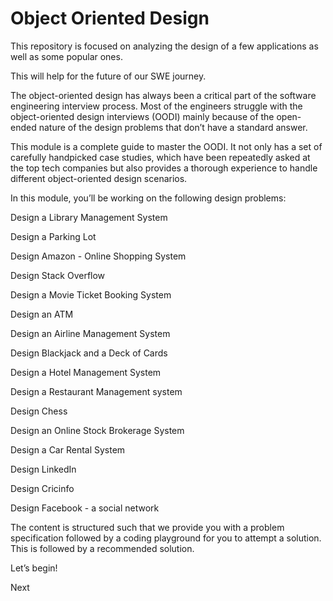 # Object Oriented Design

This repository is focused on analyzing the design of a few applications as well as some popular ones. 

This will help for the future of our SWE journey.

The object-oriented design has always been a critical part of the software engineering interview process. Most of the engineers struggle with the object-oriented design interviews (OODI) mainly because of the open-ended nature of the design problems that don’t have a standard answer.

This module is a complete guide to master the OODI. It not only has a set of carefully handpicked case studies, which have been repeatedly asked at the top tech companies but also provides a thorough experience to handle different object-oriented design scenarios.

In this module, you’ll be working on the following design problems:

  Design a Library Management System

  Design a Parking Lot

  Design Amazon - Online Shopping System

  Design Stack Overflow

  Design a Movie Ticket Booking System

  Design an ATM

  Design an Airline Management System

  Design Blackjack and a Deck of Cards

  Design a Hotel Management System

  Design a Restaurant Management system

  Design Chess

  Design an Online Stock Brokerage System

  Design a Car Rental System

  Design LinkedIn

  Design Cricinfo

  Design Facebook - a social network

The content is structured such that we provide you with a problem specification followed by a coding playground for you to attempt a solution. This is followed by a recommended solution.

Let’s begin!

Next
